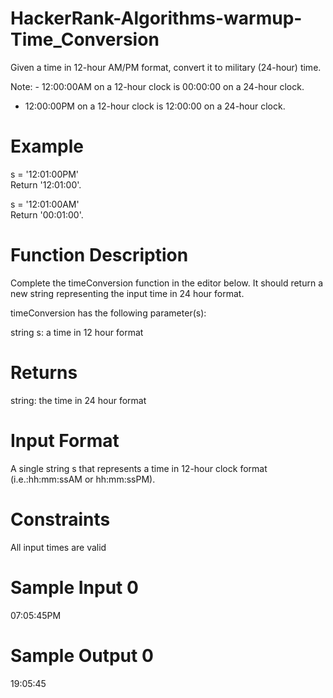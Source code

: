 # HackerRank-Algorithms-warmup-Time_Conversion

Given a time in 12-hour AM/PM format, convert it to military (24-hour) time.

Note: - 12:00:00AM on a 12-hour clock is 00:00:00 on a 24-hour clock.
- 12:00:00PM on a 12-hour clock is 12:00:00 on a 24-hour clock.

# Example

s = '12:01:00PM'\
Return '12:01:00'.

s = '12:01:00AM'\
Return '00:01:00'.

# Function Description

Complete the timeConversion function in the editor below. It should return a new string representing the input time in 24 hour format.

timeConversion has the following parameter(s):

string s: a time in 12 hour format

# Returns
string: the time in 24 hour format

# Input Format
A single string s that represents a time in 12-hour clock format (i.e.:hh:mm:ssAM or hh:mm:ssPM).

# Constraints
All input times are valid

# Sample Input 0
07:05:45PM

# Sample Output 0
19:05:45
